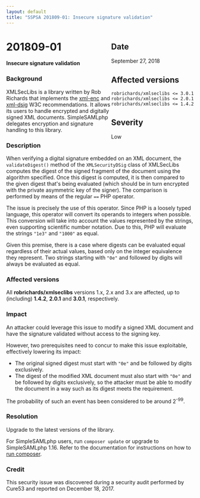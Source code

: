 ```yaml
---
layout: default
title: "SSPSA 201809-01: Insecure signature validation"
---
```


<aside><div class="sidebar-warning" style="float: right;">
<h2>Date</h2>
September 27, 2018
<h2>Affected versions</h2>
<code>robrichards/xmlseclibs <= 3.0.1</code><br/>
<code>robrichards/xmlseclibs <= 2.0.1</code><br/>
<code>robrichards/xmlseclibs <= 1.4.2</code>
<h2>Severity</h2>
Low
</div></aside>

# 201809-01

**Insecure signature validation**

### Background

XMLSecLibs is a library written by Rob Richards that implements the
[xml-enc](https://www.w3.org/TR/2002/REC-xmlenc-core-20021210/Overview.html) and
[xml-dsig](https://www.w3.org/TR/xmldsig-core1/) W3C recommendations. It allows its users to handle encrypted and
digitally signed XML documents. SimpleSAMLphp delegates encryption and signature handling to this library.

### Description

When verifying a digital signature embedded on an XML document, the `validateDigest()` method of the `XMLSecurityDSig`
class of XMLSecLibs computes the digest of the signed fragment of the document using the algorithm specified. Once this
digest is computed, it is then compared to the given digest that's being evaluated (which should be in turn encrypted
with the private asymmetric key of the signer). The comparison is performed by means of the regular `==` PHP operator.

The issue is precisely the use of this operator. Since PHP is a loosely typed language, this operator will convert its
operands to integers when possible. This conversion will take into account the values represented by the strings, even
supporting scientific number notation. Due to this, PHP will evaluate the strings `"1e3"` and `"1000"` as equal.

Given this premise, there is a case where digests can be evaluated equal regardless of their actual values, based only
on the integer equivalence they represent. Two strings starting with `"0e"` and followed by digits will always be
evaluated as equal.

### Affected versions

All **robrichards/xmlseclibs** versions 1.x, 2.x and 3.x are affected, up to (including) **1.4.2**, **2.0.1** and
**3.0.1**, respectively.

### Impact

An attacker could leverage this issue to modify a signed XML document and have the signature validated without access to
the signing key.

However, two prerequisites need to concur to make this issue exploitable, effectively lowering its impact:

- The original signed digest must start with `"0e"` and be followed by digits exclusively.
- The digest of the modified XML document must also start with `"0e"` and be followed by digits exclusively, so the
attacker must be able to modify the document in a way such as its digest meets the requirement.

The probability of such an event has been considered to be around 2<sup>-99</sup>.

### Resolution

Upgrade to the latest versions of the library.

For SimpleSAMLphp users, run `composer update` or upgrade to SimpleSAMLphp 1.16. Refer to the documentation for
instructions on how to [run composer](https://simplesamlphp.org/docs/stable/simplesamlphp-install-repo).

### Credit

This security issue was discovered during a security audit performed by Cure53 and reported on December 18, 2017.

